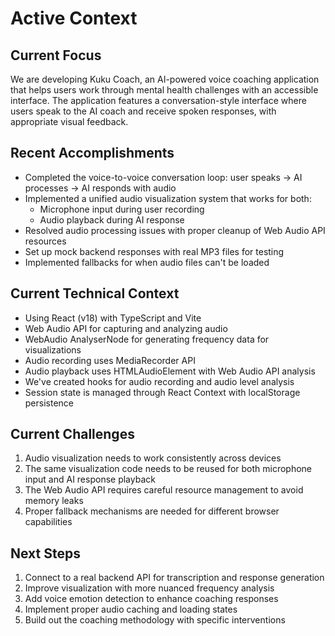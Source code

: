 # Active Context

## Current Focus
We are developing Kuku Coach, an AI-powered voice coaching application that helps users work through mental health challenges with an accessible interface. The application features a conversation-style interface where users speak to the AI coach and receive spoken responses, with appropriate visual feedback.

## Recent Accomplishments
- Completed the voice-to-voice conversation loop: user speaks → AI processes → AI responds with audio
- Implemented a unified audio visualization system that works for both:
  - Microphone input during user recording
  - Audio playback during AI response
- Resolved audio processing issues with proper cleanup of Web Audio API resources
- Set up mock backend responses with real MP3 files for testing
- Implemented fallbacks for when audio files can't be loaded

## Current Technical Context
- Using React (v18) with TypeScript and Vite
- Web Audio API for capturing and analyzing audio
- WebAudio AnalyserNode for generating frequency data for visualizations
- Audio recording uses MediaRecorder API
- Audio playback uses HTMLAudioElement with Web Audio API analysis
- We've created hooks for audio recording and audio level analysis
- Session state is managed through React Context with localStorage persistence

## Current Challenges
1. Audio visualization needs to work consistently across devices
2. The same visualization code needs to be reused for both microphone input and AI response playback
3. The Web Audio API requires careful resource management to avoid memory leaks
4. Proper fallback mechanisms are needed for different browser capabilities

## Next Steps
1. Connect to a real backend API for transcription and response generation
2. Improve visualization with more nuanced frequency analysis
3. Add voice emotion detection to enhance coaching responses
4. Implement proper audio caching and loading states
5. Build out the coaching methodology with specific interventions